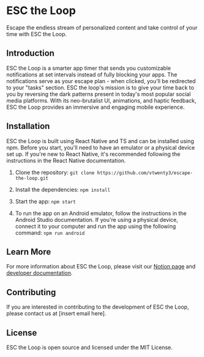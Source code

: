 # ESC the Loop
Escape the endless stream of personalized content and take control of your time with ESC the Loop. 

## Introduction
ESC the Loop is a smarter app timer that sends you customizable notifications at set intervals instead of fully blocking your apps. The notifications serve as your escape plan - when clicked, you'll be redirected to your "tasks" section. ESC the loop's mission is to give your time back to you by reversing the dark patterns present in today's most popular social media platforms. With its neo-brutalist UI, animations, and haptic feedback, ESC the Loop provides an immersive and engaging mobile experience.

## Installation
ESC the Loop is built using React Native and TS and can be installed using npm. Before you start, you'll need to have an emulator or a physical device set up. If you're new to React Native, it's recommended following the instructions in the React Native documentation. 

1. Clone the repository: 
``` git clone https://github.com/vtwenty3/escape-the-loop.git ```


2. Install the dependencies: 
``` npm install ```


3. Start the app:
``` npm start ```


4. To run the app on an Android emulator, follow the instructions in the Android Studio documentation. If you're using a physical device, connect it to your computer and run the app using the following command:
``` npm run android ```


## Learn More
For more information about ESC the Loop, please visit our [Notion page](https://www.notion.so/23things/ESC-The-Loop-fccf49ea661b4752a3980300041aaa63) and [developer documentation](https://23things.notion.site/ESC-The-Loop-Wiki-Docs-e9e4de77af2246d3824f49d616f5de25).

## Contributing
If you are interested in contributing to the development of ESC the Loop, please contact us at [insert email here].

## License
ESC the Loop is open source and licensed under the MIT License.
